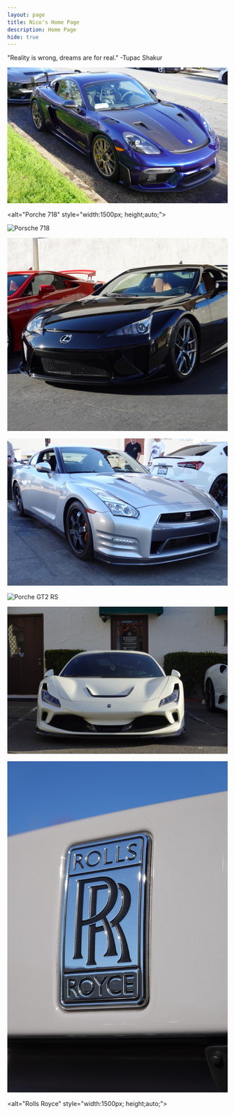 ```yaml
---
layout: page
title: Nico's Home Page
description: Home Page
hide: true
---
```


"Reality is wrong, dreams are for real." -Tupac Shakur 


![Porche 718](/CSSE-Nico/images/2222.JPG) 

<alt="Porche 718" style="width:1500px; height;auto;">

<img src="images/2222.JPG" alt="Porsche 718">

![Lexus LFA](/CSSE-Nico/images/DSC00099.JPG)

![GTR R35](/CSSE-Nico/images/DSC00354.JPG)

![Porche GT2 RS](/CSSE-Nico/images/DSC00713.JPG)

![Ferrari](/CSSE-Nico/images/DSC00636.JPG)

![Rolls Royce](/CSSE-Nico/images/DSC00367.JPG) 

<alt="Rolls Royce" style="width:1500px; height;auto;">

